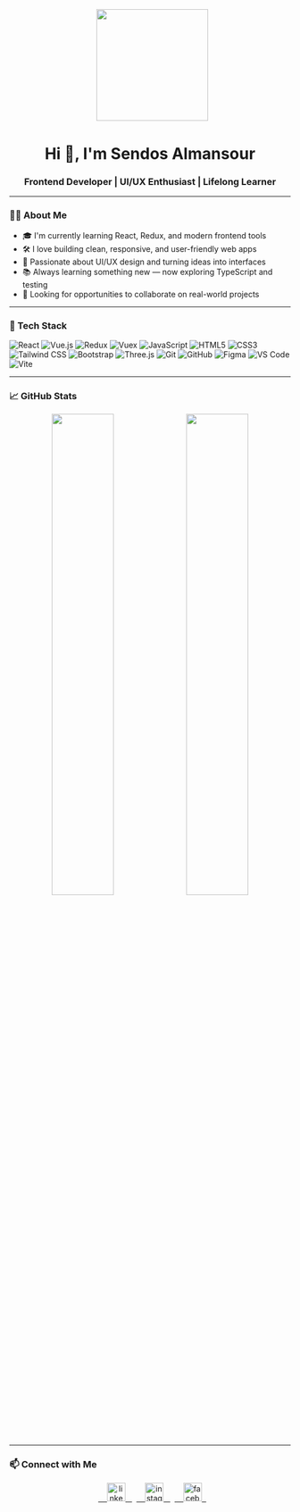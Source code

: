 <div align="center">
  <img height="200" src="https://media.giphy.com/media/WIQ0N0OUvei1OW1h9Z/giphy.gif?cid=790b76113s9pmu6xxw1jir91i6murnoq0cc340kcbnwquwfi&ep=v1_stickers_search&rid=giphy.gif&ct=s"  />
</div>

###

<h1 align="center">Hi 👋, I'm Sendos Almansour</h1>
<h3 align="center">Frontend Developer | UI/UX Enthusiast | Lifelong Learner</h3>

---

### 👨‍💻 About Me

- 🎓 I'm currently learning React, Redux, and modern frontend tools  
- 🛠️ I love building clean, responsive, and user-friendly web apps
- 🚀 Passionate about UI/UX design and turning ideas into interfaces
- 📚 Always learning something new — now exploring TypeScript and testing
- 💼 Looking for opportunities to collaborate on real-world projects

---


### 🧰 Tech Stack

![React](https://img.shields.io/badge/-React-61DAFB?style=flat&logo=react&logoColor=white)
![Vue.js](https://img.shields.io/badge/-Vue.js-4FC08D?style=flat&logo=vue.js&logoColor=white)
![Redux](https://img.shields.io/badge/-Redux-764ABC?style=flat&logo=redux&logoColor=white)
![Vuex](https://img.shields.io/badge/-Vuex-35495E?style=flat&logo=vue.js&logoColor=white)
![JavaScript](https://img.shields.io/badge/-JavaScript-F7DF1E?style=flat&logo=javascript&logoColor=black)
![HTML5](https://img.shields.io/badge/-HTML5-E34F26?style=flat&logo=html5&logoColor=white)
![CSS3](https://img.shields.io/badge/-CSS3-1572B6?style=flat&logo=css3)
![Tailwind CSS](https://img.shields.io/badge/-Tailwind-38B2AC?style=flat&logo=tailwind-css&logoColor=white)
![Bootstrap](https://img.shields.io/badge/-Bootstrap-7952B3?style=flat&logo=bootstrap&logoColor=white)
![Three.js](https://img.shields.io/badge/-Three.js-000000?style=flat&logo=three.js&logoColor=white)
![Git](https://img.shields.io/badge/-Git-F05032?style=flat&logo=git&logoColor=white)
![GitHub](https://img.shields.io/badge/-GitHub-181717?style=flat&logo=github&logoColor=white)
![Figma](https://img.shields.io/badge/-Figma-F24E1E?style=flat&logo=figma&logoColor=white)
![VS Code](https://img.shields.io/badge/-VSCode-007ACC?style=flat&logo=visual-studio-code&logoColor=white)
![Vite](https://img.shields.io/badge/-Vite-646CFF?style=flat&logo=vite&logoColor=white)


---

### 📈 GitHub Stats

<p align="center">
  <img width="47%" src="https://github-readme-stats.vercel.app/api?username=sendosalmansour105&show_icons=true&theme=radical" />
  <img width="47%" src="https://github-readme-streak-stats.herokuapp.com?user=sendosalmansour105&theme=radical" />
</p>

---

### 📫 Connect with Me

<div align="center">
  <a href="https://www.linkedin.com/in/sendos-al-mansour?utm_source=share&utm_campaign=share_via&utm_content=profile&utm_medium=android_app" target="_blank">
    <img src="https://img.shields.io/static/v1?message=LinkedIn&logo=linkedin&label=&color=0077B5&logoColor=white&labelColor=&style=for-the-badge" height="33" alt="linkedin logo"  />
  </a>
  <a href="https://www.instagram.com/sendosalmansour?igsh=eG4wbGI4aWxkaWg0" target="_blank">
    <img src="https://img.shields.io/static/v1?message=Instagram&logo=instagram&label=&color=E4405F&logoColor=white&labelColor=&style=for-the-badge" height="33" alt="instagram logo"  />
  </a>
  <a href="https://www.facebook.com/rita.ibrahim.526875?mibextid=ZbWKwL" target="_blank">
    <img src="https://img.shields.io/static/v1?message=Facebook&logo=facebook&label=&color=187712&logoColor=white&labelColor=&style=for-the-badge" height="33" alt="facebook logo"  />
  </a>

</div>

###
